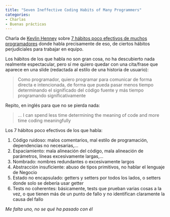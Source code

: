 ```yaml
---
title: "Seven Ineffective Coding Habits of Many Programmers"
categories:
- Charlas
- Buenas prácticas
---
```


Charla de [Kevlin Henney] sobre [7 hábitos poco efectivos de muchos programadores]
donde habla precisamente de eso, de ciertos hábitos perjudiciales para
trabajar en equipo.

<!-- more -->

Los hábitos de los que habla no son gran cosa, no ha descubierto nada realmente
espectacular, pero sí me quiero quedar con una cita/frase que aparece en
una slide (redactada al estilo de una historia de usuario):

> Como programador, quiero programar para comunicar de forma directa e intencionada,
de forma que pueda pasar menos tiempo determinando el significado del código
fuente y más tiempo programando significativamente

Repito, en inglés para que no se pierda nada:

> ... I can spend less time determining the meaning of code and more time
coding meaningfully

Los 7 hábitos poco efectivos de los que habla:

1. Código ruidoso: malos comentarios, mal estilo de programación, dependencias
no necesarias,...
2. Espaciamiento: mala alineación del código, mala alineación de parámetros,
líneas excesivamente largas,...
3. Nombrado: nombres redundantes o excesivamente largos
4. Abstracción insuficiente: abuso de tipos primitivos, no hablar el lenguaje de
Negocio
5. Estado no encapsulado: getters y setters por todos los lados, o setters donde
solo se debería usar getter
6. Tests no coherentes: básicamente, tests que prueban varias cosas a la vez, o que
tienen más de un punto de fallo y no identifican claramente la causa del fallo

*Me falta uno, no se qué ha pasado con él*

[Kevlin Henney]: http://kevlin.eu
[7 hábitos poco efectivos de muchos programadores]: https://www.youtube.com/watch?v=SUIUZ09mnwM
